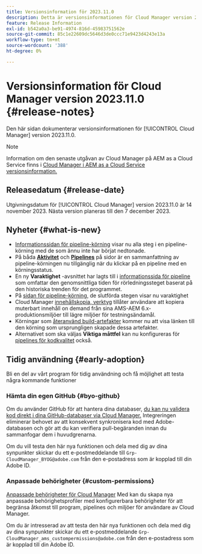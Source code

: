 ```yaml
---
title: Versionsinformation för 2023.11.0
description: Detta är versionsinformationen för Cloud Manager version 2023.11.0.
feature: Release Information
exl-id: b542a0a3-be91-4974-816d-45983751562e
source-git-commit: 85c1e22609dc5646d3de0ccc71e9423d4243e13a
workflow-type: tm+mt
source-wordcount: '388'
ht-degree: 0%

---
```


# Versionsinformation för Cloud Manager version 2023.11.0 {#release-notes}

Den här sidan dokumenterar versionsinformationen för [!UICONTROL Cloud Manager] version 2023.11.0.

>[!NOTE]
>
>Information om den senaste utgåvan av Cloud Manager på AEM as a Cloud Service finns i [Cloud Manager i AEM as a Cloud Service versionsinformation.](https://experienceleague.adobe.com/docs/experience-manager-cloud-service/content/implementing/using-cloud-manager/release-notes-cloud-manager/release-notes-cm-current.html)

## Releasedatum {#release-date}

Utgivningsdatum för [!UICONTROL Cloud Manager] version 2023.11.0 är 14 november 2023. Nästa version planeras till den 7 december 2023.

## Nyheter {#what-is-new}

* [Informationssidan för pipeline-körning](/help/using/managing-pipelines.md#view-details) visar nu alla steg i en pipeline-körning med de som ännu inte har börjat nedtonade.
* På båda **[Aktivitet](/help/using/managing-pipelines.md#activity)** och **[Pipelines](/help/using/managing-pipelines.md#pipelines)** på sidor är en sammanfattning av pipeline-körningen nu tillgänglig när du klickar på en pipeline med en körningsstatus.
* En ny **Varaktighet** -avsnittet har lagts till i [informationssida för pipeline](/help/using/managing-pipelines.md#view-details) som omfattar den genomsnittliga tiden för rörledningssteget baserat på den historiska trenden för det programmet.
* På [sidan för pipeline-körning,](/help/using/managing-pipelines.md#activity-window) de slutförda stegen visar nu varaktighet
* Cloud Manager [innehållskopia, verktyg](/help/using/content-copy.md) tillåter användare att kopiera muterbart innehåll on demand från sina AMS-AEM 6.x-produktionsmiljöer till lägre miljöer för testningsändamål.
* Körningar som [återanvänd build-artefakter](/help/getting-started/project-setup.md#build-artifact-reuse) kommer nu att visa länken till den körning som ursprungligen skapade dessa artefakter.
* Alternativet som ska väljas **Viktiga måttfel** kan nu konfigureras för [pipelines för kodkvalitet](/help/using/non-production-pipelines.md) också.

## Tidig användning {#early-adoption}

Bli en del av vårt program för tidig användning och få möjlighet att testa några kommande funktioner

### Hämta din egen GitHub {#byo-github}

Om du använder GitHub för att hantera dina databaser, [du kan nu validera kod direkt i dina GitHub-databaser via Cloud Manager.](/help/managing-code/private-repositories.md) Integreringen eliminerar behovet av att konsekvent synkronisera kod med Adobe-databasen och gör att du kan verifiera pull-begäranden innan du sammanfogar dem i huvudgrenarna.

Om du vill testa den här nya funktionen och dela med dig av dina synpunkter skickar du ett e-postmeddelande till `Grp-CloudManager_BYOG@adobe.com` från den e-postadress som är kopplad till din Adobe ID.

### Anpassade behörigheter {#custom-permissions}

[Anpassade behörigheter för Cloud Manager](/help/using/custom-permissions.md) Med kan du skapa nya anpassade behörighetsprofiler med konfigurerbara behörigheter för att begränsa åtkomst till program, pipelines och miljöer för användare av Cloud Manager.

Om du är intresserad av att testa den här nya funktionen och dela med dig av dina synpunkter skickar du ett e-postmeddelande `Grp-CloudManager_ams_custompermissions@adobe.com` från den e-postadress som är kopplad till din Adobe ID.
